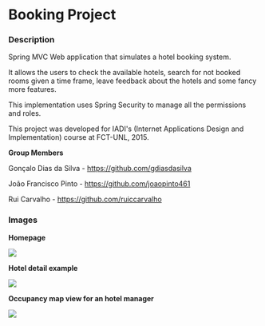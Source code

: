 # Booking Project #

### Description ###

Spring MVC Web application that simulates a hotel booking system.

It allows the users to check the available hotels, search for not booked rooms given a time frame, leave feedback about the hotels and some fancy more features.

This implementation uses Spring Security to manage all the permissions and roles.

This project was developed for IADI's (Internet Applications Design and Implementation) course at FCT-UNL, 2015.

**Group Members**

Gonçalo Dias da Silva - https://github.com/gdiasdasilva

João Francisco Pinto - https://github.com/joaopinto461

Rui Carvalho - https://github.com/ruiccarvalho

### Images ###

**Homepage**

<img src="https://dl.dropboxusercontent.com/u/2937374/GitHub%20Images/ciai/iadi1.png"/>

**Hotel detail example**

<img src="https://dl.dropboxusercontent.com/u/2937374/GitHub%20Images/ciai/iadi2.png"/>

**Occupancy map view for an hotel manager**

<img src="https://dl.dropboxusercontent.com/u/2937374/GitHub%20Images/ciai/iadi3.png"/>
